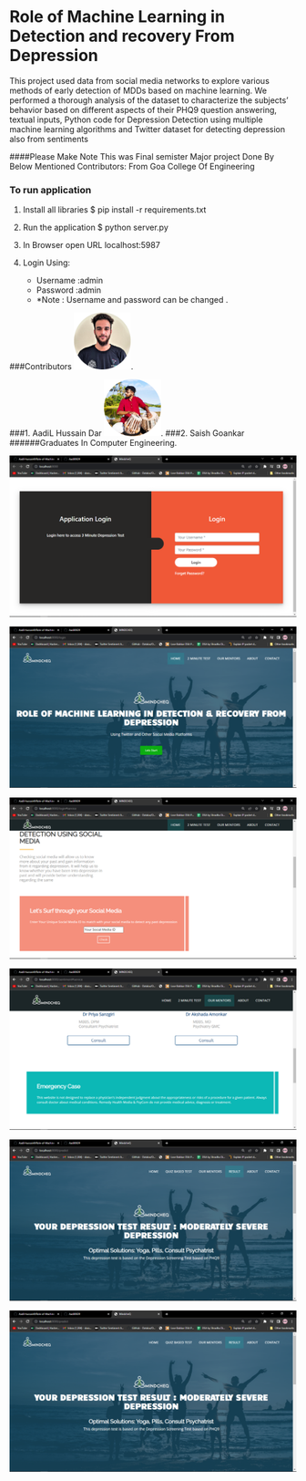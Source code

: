 # Role of Machine Learning in Detection and recovery From Depression 
 This project used data from social media networks to explore various methods of early detection of MDDs based on machine learning. We performed a thorough analysis of the dataset to characterize the subjects’ behavior based on different aspects of their PHQ9 question answering, textual inputs, Python code for Depression Detection using multiple machine learning algorithms and Twitter dataset for detecting depression also from sentiments

   ####Please Make Note This was Final semister Major project Done By Below Mentioned Contributors: From Goa College Of Engineering
### To run application

1. Install all libraries
$ pip install -r requirements.txt

2. Run the application
$ python server.py

3. In Browser open URL localhost:5987

4. Login Using:
   - Username :admin
   - Password :admin
   - *Note : Username and password can be changed .

 ###Contributors
<img src="static/Aadil.png" alt="drawing" style="width:100px;"/>.

 ###1. AadiL Hussain Dar 
<img src="static/Saish.png" alt="drawing" style="width:100px;"/>.
 ###2. Saish Goankar
 ######Graduates In Computer Engineering.


![](static/Screen1.png)

![](static/Screen2.png)

![](static/Screen3.png)

![](static/Screen4.png)

![](static/Screen5.png)

![](static/Screen6.png)
